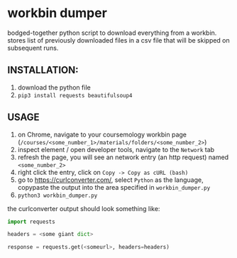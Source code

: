 # workbin dumper
bodged-together python script to download everything from a workbin. stores list of previously downloaded files in a csv file that will be skipped on subsequent runs.

## INSTALLATION:
1. download the python file
2. `pip3 install requests beautifulsoup4`


## USAGE
1. on Chrome, navigate to your coursemology workbin page (`/courses/<some_number_1>/materials/folders/<some_number_2>`)
2. inspect element / open developer tools, navigate to the `Network` tab
3. refresh the page, you will see an network entry (an http request) named `<some_number_2>`
4. right click the entry, click on `Copy -> Copy as cURL (bash)`
5. go to https://curlconverter.com/, select `Python` as the language, copypaste the output into the area specified in `workbin_dumper.py`
6. `python3 workbin_dumper.py`

the curlconverter output should look something like:

```py
import requests

headers = <some giant dict>

response = requests.get(<someurl>, headers=headers)
```
